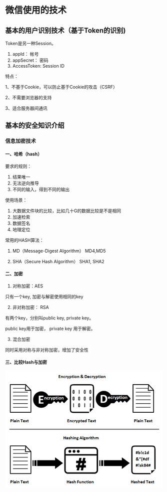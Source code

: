 # 微信使用的技术

## 基本的用户识别技术（基于Token的识别)

Token是另一种Session。

1. appId： 帐号
2. appSecret： 密码
3. AccessToken: Session ID

特点：

1、不基于Cookie，可以防止基于Cookie的攻击（CSRF）

2、不需要浏览器的支持

3、适合服务器间通讯


## 基本的安全知识介绍


### 信息加密技术

#### 一、哈希（hash）

要求的规则：

1. 结果唯一
2. 无法逆向推导
3. 不同的输入，得到不同的输出

使用场景：

1. 大数据文件块的比较，比如几十G的数据比较是不是相同
2. 加速检索
3. 数据签名
4. 地理定位

常用的HASH算法：

1. MD（Message-Digest Algorithm）
  MD4,MD5

2. SHA（Secure Hash Algorithm）
  SHA1, SHA2

#### 二、加密

1. 对称加密：AES

只有一个key, 加密与解密使用相同的key

2. 非对称加密： RSA

有两个key，分别叫public key, private key。

public key用于加密，
private key 用于解密。

3. 混合加密

同时采用对称与非对称加密，增加了安全性

#### 三、比较Hash与加密
![](images/hashing-vs-encryption.png)


